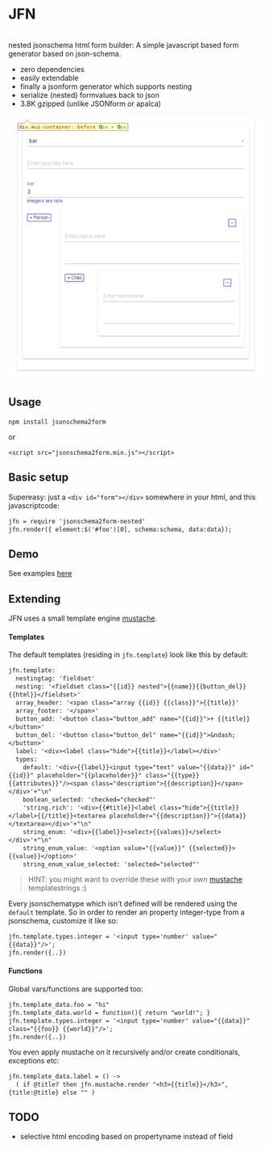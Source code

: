JFN
===

<img alt="" src="http://www.gifbin.com/bin/102009/1254478578_robot_hand.gif"/><br>
nested jsonschema html form builder: A simple javascript based form generator based on json-schema.

* zero dependencies
* easily extendable 
* finally a jsonform generator which supports nesting
* serialize (nested) formvalues back to json
* 3.8K gzipped (unlike JSONform or apalca)

<img src="https://raw.githubusercontent.com/coderofsalvation/jsonschema2form-nested/master/screenshot.png"/>

## Usage 

    npm install jsonschema2form

or 
    
    <script src="jsonschema2form.min.js"></script>

## Basic setup

Supereasy: just a `<div id="form"></div>` somewhere in your html, and this javascriptcode:

    jfn = require 'jsonschema2form-nested'
    jfn.render({ element:$('#foo')[0], schema:schema, data:data});

## Demo

See examples [here](https://rawgit.com/coderofsalvation/jsonschema2form-nested/master/test/test.html)

## Extending 

JFN uses a small template engine [mustache](https://www.npmjs.com/package/micromustache).

#### Templates

The default templates (residing in `jfn.template`) look like this by default:

    jfn.template:
      nestingtag: 'fieldset'
      nesting: '<fieldset class="{{id}} nested">{{name}}{{button_del}}{{html}}</fieldset>'
      array_header: '<span class="array {{id}} {{class}}">{{title}}'
      array_footer: '</span>'
      button_add: '<button class="button_add" name="{{id}}">+ {{title}}</button>'
      button_del: '<button class="button_del" name="{{id}}">&ndash;</button>'
      label: '<div><label class="hide">{{title}}</label></div>'
      types:
        default: '<div>{{label}}<input type="text" value="{{data}}" id="{{id}}" placeholder="{{placeholder}}" class="{{type}} {{attributes}}"/><span class="description">{{description}}</span></div>'+"\n"
        boolean_selected: 'checked="checked"'
        'string.rich': '<div>{{#title}}<label class="hide">{{title}}</label>{{/title}}<textarea placeholder="{{description}}">{{data}}</textarea></div>'+"\n"
        string_enum: '<div>{{label}}<select>{{values}}</select></div>'+"\n"
        string_enum_value: '<option value="{{value}}" {{selected}}>{{value}}</option>'
        string_enum_value_selected: 'selected="selected"'
    
> HINT: you might want to override these with your own [mustache](https://www.npmjs.com/package/micromustache) templatestrings :)

Every jsonschematype which isn't defined will be rendered using the `default` template.
So in order to render an property integer-type from a jsonschema, customize it like so:

    jfn.template.types.integer = '<input type='number' value="{{data}}"/>';
    jfn.render({..})

#### Functions

Global vars/functions are supported too:

    jfn.template_data.foo = "hi"
    jfn.template_data.world = function(){ return "world!"; }
    jfn.template.types.integer = '<input type='number' value="{{data}}" class="{{foo}} {{world}}"/>';
    jfn.render({..})

You even apply mustache on it recursively and/or create conditionals, exceptions etc:

    jfn.template_data.label = () -> 
      ( if @title? then jfn.mustache.render "<h3>{{title}}</h3>", {title:@title} else "" )

## TODO

* selective html encoding based on propertyname instead of field
